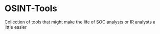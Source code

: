 # OSINT-Tools
Collection of tools that might make the life of SOC analysts or IR analysts a little easier
